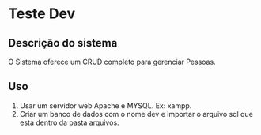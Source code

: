 #  Teste Dev

Descrição do sistema
-----------------------------

O Sistema oferece um CRUD completo para gerenciar Pessoas.

Uso
---

1. Usar um servidor web Apache e MYSQL. Ex: xampp.
2. Criar um banco de dados com o nome dev e importar o arquivo sql que esta dentro da pasta arquivos.
